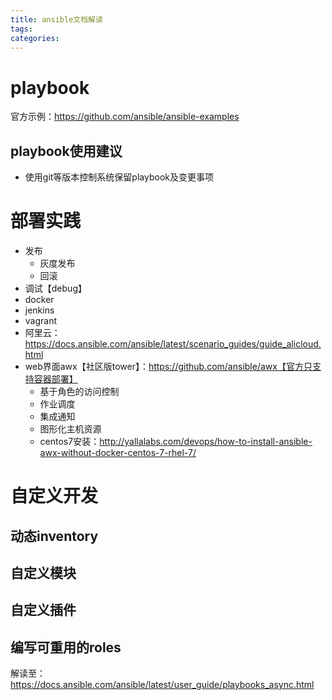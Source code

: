```yaml
---
title: ansible文档解读
tags:
categories:
---
```

# playbook
官方示例：https://github.com/ansible/ansible-examples

## playbook使用建议
* 使用git等版本控制系统保留playbook及变更事项

# 部署实践
* 发布
    - 灰度发布
    - 回滚
* 调试【debug】
* docker
* jenkins
* vagrant
* 阿里云：<https://docs.ansible.com/ansible/latest/scenario_guides/guide_alicloud.html>
* web界面awx【社区版tower】：https://github.com/ansible/awx【官方只支持容器部署】
    - 基于角色的访问控制
    - 作业调度
    - 集成通知
    - 图形化主机资源
    - centos7安装：http://yallalabs.com/devops/how-to-install-ansible-awx-without-docker-centos-7-rhel-7/

# 自定义开发
## 动态inventory
## 自定义模块
## 自定义插件
## 编写可重用的roles

解读至：https://docs.ansible.com/ansible/latest/user_guide/playbooks_async.html

